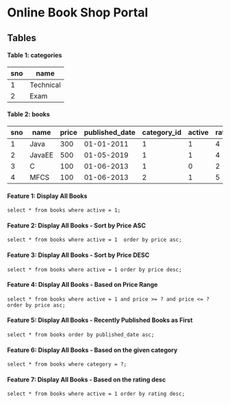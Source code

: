 # Online Book Shop Portal

## Tables

#### Table 1: categories
| sno | name | 
| --- | --- |
| 1 | Technical |
| 2 | Exam |



#### Table 2: books
| sno | name | price | published_date | category_id | active | rating |
| --- | ---  | --- | --- | -- | ---| -- |
| 1 | Java | 300 | 01-01-2011 | 1 | 1 | 4 |
| 2 | JavaEE | 500 | 01-05-2019 | 1 | 1 | 4| 
| 3 | C | 100 | 01-06-2013 |1 | 0 | 2 |
| 4 | MFCS | 100 | 01-06-2013 | 2 | 1 | 5 |


#### Feature 1: Display All Books
`
select * from books where active = 1;
`

#### Feature 2: Display All Books - Sort by Price ASC
`
select * from books where active = 1  order by price asc;
`

#### Feature 3: Display All Books - Sort by Price DESC
`
select * from books where active = 1 order by price desc;
`

#### Feature 4: Display All Books - Based on Price Range
`
select * from books where active = 1 and price >= ? and price <= ? order by price asc;
`

#### Feature 5: Display All Books - Recently Published Books as First
`
select * from books order by published_date asc;
`

#### Feature 6: Display All Books - Based on the given category
`
select * from books where category = ?;
`


#### Feature 7: Display All Books - Based on the rating desc
`
select * from books where active = 1 order by rating desc;
`
